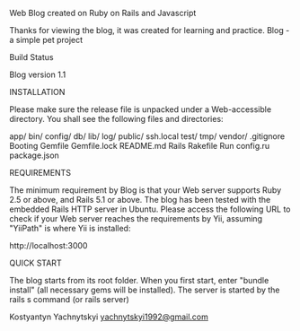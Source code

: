 
Web Blog created on Ruby on Rails and Javascript

Thanks for viewing the blog, it was created for learning and practice. Blog - a simple pet project

Build Status

Blog version 1.1

INSTALLATION

Please make sure the release file is unpacked under a Web-accessible directory. You shall see the following files and directories:

app/
bin/
config/
db/
lib/
log/
public/
ssh.local
test/
tmp/
vendor/
.gitignore
Booting
Gemfile
Gemfile.lock
README.md
Rails
Rakefile
Run
config.ru
package.json

REQUIREMENTS

The minimum requirement by Blog is that your Web server supports Ruby 2.5 or above, and Rails 5.1 or above. The blog has been tested with the embedded Rails HTTP server in Ubuntu.
Please access the following URL to check if your Web server reaches the requirements by Yii, assuming "YiiPath" is where Yii is installed:

http://localhost:3000

QUICK START

The blog starts from its root folder. When you first start, enter "bundle install" (all necessary gems will be installed). The server is started by the rails s command (or rails server)

Kostyantyn Yachnytskyi yachnytskyi1992@gmail.com

